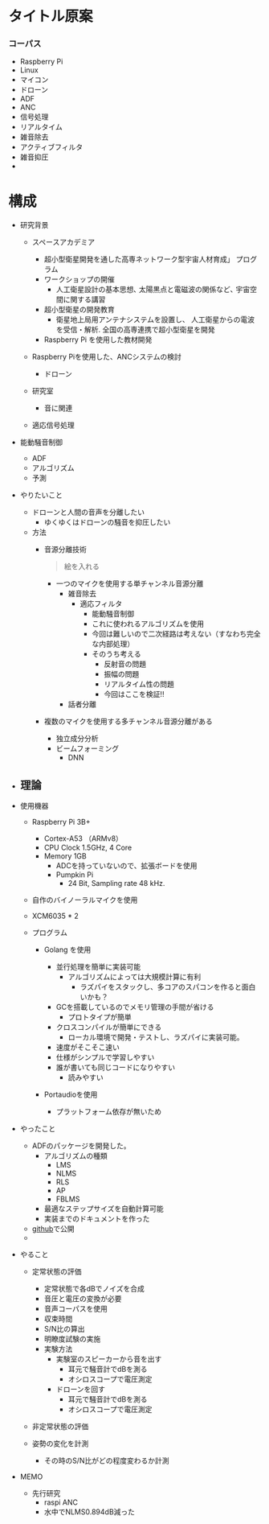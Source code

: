 # タイトル原案
### コーパス

- Raspberry Pi
- Linux
- マイコン
- ドローン
- ADF
- ANC
- 信号処理
- リアルタイム
- 雑音除去
- アクティブフィルタ
- 雑音抑圧
- 


# 構成
- 研究背景 
  - スペースアカデミア
    - 超小型衛星開発を通した高専ネットワーク型宇宙人材育成」 プログラム
    - ワークショップの開催
      - 人工衛星設計の基本思想､ 太陽黒点と電磁波の関係など､ 宇宙空間に関する講習
    - 超小型衛星の開発教育
      - 衛星地上局用アンテナシステムを設置し、 人工衛星からの電波を受信・解析. 全国の高専連携で超小型衛星を開発
    - Raspberry Pi を使用した教材開発
  
  - Raspberry Piを使用した、ANCシステムの検討
    - ドローン

  - 研究室
    - 音に関連
  - 適応信号処理

- 能動騒音制御
  - ADF
  - アルゴリズム
  - 予測

- やりたいこと
  - ドローンと人間の音声を分離したい
    - ゆくゆくはドローンの騒音を抑圧したい
  - 方法
    - 音源分離技術
      > 絵を入れる
      - 一つのマイクを使用する単チャンネル音源分離
        - 雑音除去
          - 適応フィルタ
            - 能動騒音制御
            - これに使われるアルゴリズムを使用
            - 今回は難しいので二次経路は考えない（すなわち完全な内部処理）
            - そのうち考える
              - 反射音の問題
              - 振幅の問題
              - リアルタイム性の問題
              - 今回はここを検証!!
        - 話者分離

    - 複数のマイクを使用する多チャンネル音源分離がある
      - 独立成分分析
      - ビームフォーミング
        - DNN

- 理論
  - 

- 使用機器
  - Raspberry Pi 3B+
    - Cortex-A53 （ARMv8）
    - CPU Clock 1.5GHz, 4 Core
    - Memory 1GB
      - ADCを持っていないので、拡張ボードを使用
      - Pumpkin Pi
        - 24 Bit, Sampling rate 48 kHz.

  - 自作のバイノーラルマイクを使用 
  - XCM6035 * 2

  - プログラム
    - Golang を使用
      - 並行処理を簡単に実装可能
        - アルゴリズムによっては大規模計算に有利
          - ラズパイをスタックし、多コアのスパコンを作ると面白いかも？
      - GCを搭載しているのでメモリ管理の手間が省ける
        - プロトタイプが簡単
      - クロスコンパイルが簡単にできる
        - ローカル環境で開発・テストし、ラズパイに実装可能。
      - 速度がそこそこ速い
      - 仕様がシンプルで学習しやすい
      - 誰が書いても同じコードになりやすい
        - 読みやすい

    - Portaudioを使用
      - プラットフォーム依存が無いため

- やったこと
  - ADFのパッケージを開発した。
    - アルゴリズムの種類
      - LMS
      - NLMS
      - RLS
      - AP
      - FBLMS
    - 最適なステップサイズを自動計算可能
    - 実装までのドキュメントを作った
  - [github](https://github.com/tetsuzawa/go-adflib)で公開
  - 

- やること
  - 定常状態の評価
    - 定常状態で各dBでノイズを合成
     - 音圧と電圧の変換が必要
    - 音声コーパスを使用
    - 収束時間
    - S/N比の算出
    - 明瞭度試験の実施
    - 実験方法
      - 実験室のスピーカーから音を出す
        - 耳元で騒音計でdBを測る
        - オシロスコープで電圧測定
      - ドローンを回す
        - 耳元で騒音計でdBを測る
        - オシロスコープで電圧測定

  - 非定常状態の評価
  - 姿勢の変化を計測
    - その時のS/N比がどの程度変わるか計測



- MEMO
  - 先行研究
    - raspi ANC
    -  水中でNLMS0.894dB減った